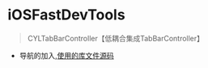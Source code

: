 # iOSFastDevTools
> CYLTabBarController【低耦合集成TabBarController】
* 导航的加入,[使用的库文件源码](https://github.com/ChenYilong/CYLTabBarController)
